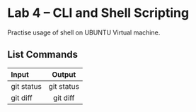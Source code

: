 # Lab 4 – CLI and Shell Scripting

Practise usage of shell on UBUNTU Virtual machine. 

## List Commands 
| Input | Output |
| :---         |     :---:      |
| git status   | git status     |
| git diff     | git diff       | 